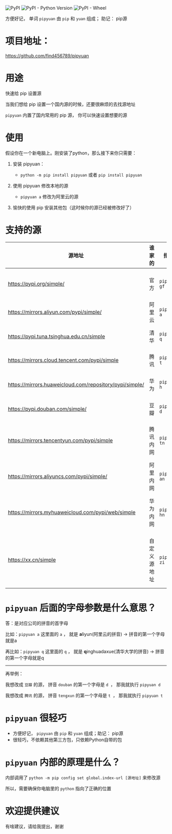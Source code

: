 
![PyPI](https://img.shields.io/pypi/v/pipyuan)
![PyPI - Python Version](https://img.shields.io/pypi/pyversions/pipyuan)
![PyPI - Wheel](https://img.shields.io/pypi/wheel/pipyuan)


方便好记， 单词 `pipyuan` 由 `pip` 和 `yuan` 组成； 助记： pip源

# 项目地址：
https://github.com/find456789/pipyuan

# 用途

快速给 pip 设置源

当我们想给 pip 设置一个国内源的时候，还要很麻烦的去找源地址

`pipyuan` 内置了国内常用的 pip 源， 你可以快速设置想要的源

# 使用

假设你在一个新电脑上。刚安装了python，那么接下来你只需要：

1. 安装 pipyuan：
   - `python -m pip install pipyuan` 或者 `pip install pipyuan `
2. 使用 pipyuan 修改本地的源
   - `pipyuan a`  修改为阿里云的源
   
3. 愉快的使用 pip 安装其他包（这时候你的源已经被修改好了）



# 支持的源
 
| 源地址                                                     | 谁家的    | 指令               | 助记                   |
|---------------------------------------------------------|--------|------------------|----------------------|
| https://pypi.org/simple/                                | 官方     | `pipyuan gf`     | `gf`是guanfang的首字母（官方）  |
| https://mirrors.aliyun.com/pypi/simple/                 | 阿里云    | `pipyuan a`      | `a`是aliyun的首字母        |
| https://pypi.tuna.tsinghua.edu.cn/simple                | 清华     | `pipyuan q`      | `q`是qinghua的首字母      |
| https://mirrors.cloud.tencent.com/pypi/simple           | 腾讯     | `pipyuan t`      | `t`是tengxun的首字母       |
| https://mirrors.huaweicloud.com/repository/pypi/simple/ | 华为     | `pipyuan h`      | `h`是huawei的首字母        |
| https://pypi.douban.com/simple/                         | 豆瓣     | `pipyuan d`      | `d`是douban的首字母        |
| https://mirrors.tencentyun.com/pypi/simple              | 腾讯内网   | `pipyuan tn`     | `t`是 tengxun 首字母，`n`表示内网   |
| https://mirrors.aliyuncs.com/pypi/simple/               | 阿里内网   | `pipyuan an`     | `a`是 ali 首字母，`n`表示内网   |
| https://mirrors.myhuaweicloud.com/pypi/web/simple       | 华为内网   | `pipyuan hn`     | `h`是 huawei 首字母，`n`表示内网    |
| https://xx.cn/simple                    | 自定义源地址 | `pipyuan zi url` | `zi` 是 自定义的第一个汉字拼音，不用z是防止未来的冲突        |



# `pipyuan` 后面的字母参数是什么意思？

答：是对应公司的拼音的首字母

比如：`pipyuan a`
这里面的 `a` ， 就是 **a**liyun(阿里云的拼音) ->  拼音的第一个字母就是a

再比如：`pipyuan q`
这里面的 `q` ， 就是 **q**inghuadaxue(清华大学的拼音) -> 拼音的第一个字母就是q

----

再举例：

我想改成 `豆瓣` 的源， 拼音 `douban` 的第一个字母是 `d `， 那我就执行 `pipyuan d`

我想改成 `腾讯` 的源， 拼音 `tengxun` 的第一个字母是 `t `， 那我就执行 `pipyuan t`




# `pipyuan` 很轻巧

- 方便好记， `pipyuan` 由 `pip` 和 `yuan` 组成；助记： pip源
- 很轻巧，不依赖其他第三方包，只依赖Python自带的包

# `pipyuan` 内部的原理是什么？

内部调用了 `python -m pip config set global.index-url [源地址]` 来修改源

所以，需要确保你电脑里的 `python` 指向了正确的位置

[comment]: <> (# `pipyuan` 高级命令)

[comment]: <> (待添加。。。 )


# 欢迎提供建议

有啥建议，请给我提出，谢谢


[comment]: <> (打包 https://packaging.python.org/tutorials/packaging-projects/)

[comment]: <> (# pip config set global.index-url https://pypi.tuna.tsinghua.edu.cn/simple)
[comment]: <> (# python -m pip config set global.index-url https://pypi.tuna.tsinghua.edu.cn/simple)

[comment]: <> (# pip config get global.index-url)

[comment]: <> (# 待添加的功能 )

[comment]: <> ([ ] 目前是直接替换为某个源，未来支持 在原基础上 新增源（有时候想同时用多个源）)

[comment]: <> (   pipyuan jia a, 在原基础上，增加 阿里云)

[comment]: <> (   pipyuan jiazi 在源基础上，增加 自定义的源)

[comment]: <> (   pipyuan a 把现有的所有的，替换为 阿里云的)

